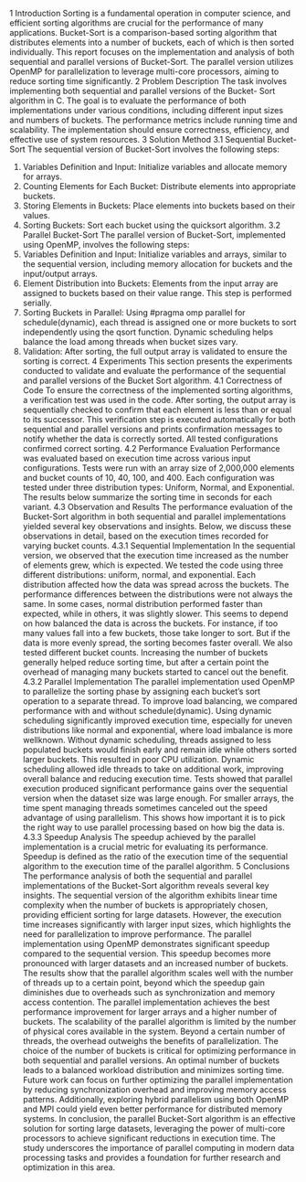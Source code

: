 1 Introduction
Sorting is a fundamental operation in computer science, and efficient sorting algorithms
are crucial for the performance of many applications. Bucket-Sort is a
comparison-based sorting algorithm that distributes elements into a number of
buckets, each of which is then sorted individually. This report focuses on the implementation
and analysis of both sequential and parallel versions of Bucket-Sort.
The parallel version utilizes OpenMP for parallelization to leverage multi-core
processors, aiming to reduce sorting time significantly.
2 Problem Description
The task involves implementing both sequential and parallel versions of the Bucket-
Sort algorithm in C. The goal is to evaluate the performance of both implementations
under various conditions, including different input sizes and numbers of
buckets. The performance metrics include running time and scalability. The implementation
should ensure correctness, efficiency, and effective use of system resources.
3 Solution Method
3.1 Sequential Bucket-Sort
The sequential version of Bucket-Sort involves the following steps:
1. Variables Definition and Input: Initialize variables and allocate memory
for arrays.
2. Counting Elements for Each Bucket: Distribute elements into appropriate
buckets.
3. Storing Elements in Buckets: Place elements into buckets based on their
values.
4. Sorting Buckets: Sort each bucket using the quicksort algorithm.
3.2 Parallel Bucket-Sort
The parallel version of Bucket-Sort, implemented using OpenMP, involves the
following steps:
1. Variables Definition and Input: Initialize variables and arrays, similar
to the sequential version, including memory allocation for buckets and the
input/output arrays.
2. Element Distribution into Buckets: Elements from the input array are
assigned to buckets based on their value range. This step is performed serially.
3. Sorting Buckets in Parallel: Using #pragma omp parallel for schedule(dynamic),
each thread is assigned one or more buckets to sort independently using the
qsort function. Dynamic scheduling helps balance the load among threads
when bucket sizes vary.
4. Validation: After sorting, the full output array is validated to ensure the
sorting is correct.
4 Experiments
This section presents the experiments conducted to validate and evaluate the performance
of the sequential and parallel versions of the Bucket Sort algorithm.
4.1 Correctness of Code
To ensure the correctness of the implemented sorting algorithms, a verification test
was used in the code. After sorting, the output array is sequentially checked to confirm that each element is less than or equal to its successor. This verification
step is executed automatically for both sequential and parallel versions and prints
confirmation messages to notify whether the data is correctly sorted. All tested
configurations confirmed correct sorting.
4.2 Performance Evaluation
Performance was evaluated based on execution time across various input configurations.
Tests were run with an array size of 2,000,000 elements and bucket counts of
10, 40, 100, and 400. Each configuration was tested under three distribution types:
Uniform, Normal, and Exponential. The results below summarize the sorting time
in seconds for each variant.
4.3 Observation and Results
The performance evaluation of the Bucket-Sort algorithm in both sequential and
parallel implementations yielded several key observations and insights. Below, we
discuss these observations in detail, based on the execution times recorded for
varying bucket counts.
4.3.1 Sequential Implementation
In the sequential version, we observed that the execution time increased as the
number of elements grew, which is expected. We tested the code using three different
distributions: uniform, normal, and exponential. Each distribution affected
how the data was spread across the buckets. The performance differences between
the distributions were not always the same. In some cases, normal distribution
performed faster than expected, while in others, it was slightly slower. This seems
to depend on how balanced the data is across the buckets. For instance, if too many values fall into a few buckets, those take longer to sort. But if the data is
more evenly spread, the sorting becomes faster overall. We also tested different
bucket counts. Increasing the number of buckets generally helped reduce sorting
time, but after a certain point the overhead of managing many buckets started to
cancel out the benefit.
4.3.2 Parallel Implementation
The parallel implementation used OpenMP to parallelize the sorting phase by
assigning each bucket’s sort operation to a separate thread. To improve load
balancing, we compared performance with and without schedule(dynamic). Using
dynamic scheduling significantly improved execution time, especially for uneven
distributions like normal and exponential, where load imbalance is more wellknown.
Without dynamic scheduling, threads assigned to less populated buckets
would finish early and remain idle while others sorted larger buckets. This resulted
in poor CPU utilization. Dynamic scheduling allowed idle threads to take on
additional work, improving overall balance and reducing execution time. Tests
showed that parallel execution produced significant performance gains over the
sequential version when the dataset size was large enough. For smaller arrays, the
time spent managing threads sometimes canceled out the speed advantage of using
parallelism. This shows how important it is to pick the right way to use parallel
processing based on how big the data is.
4.3.3 Speedup Analysis
The speedup achieved by the parallel implementation is a crucial metric for evaluating
its performance. Speedup is defined as the ratio of the execution time of
the sequential algorithm to the execution time of the parallel algorithm.
5 Conclusions
The performance analysis of both the sequential and parallel implementations of
the Bucket-Sort algorithm reveals several key insights. The sequential version
of the algorithm exhibits linear time complexity when the number of buckets is
appropriately chosen, providing efficient sorting for large datasets. However, the
execution time increases significantly with larger input sizes, which highlights the
need for parallelization to improve performance.
The parallel implementation using OpenMP demonstrates significant speedup compared
to the sequential version. This speedup becomes more pronounced with
larger datasets and an increased number of buckets. The results show that the
parallel algorithm scales well with the number of threads up to a certain point, beyond
which the speedup gain diminishes due to overheads such as synchronization
and memory access contention.
The parallel implementation achieves the best performance improvement for larger
arrays and a higher number of buckets.
The scalability of the parallel algorithm is limited by the number of physical cores
available in the system. Beyond a certain number of threads, the overhead outweighs
the benefits of parallelization.
The choice of the number of buckets is critical for optimizing performance in both
sequential and parallel versions. An optimal number of buckets leads to a balanced
workload distribution and minimizes sorting time.
Future work can focus on further optimizing the parallel implementation by reducing
synchronization overhead and improving memory access patterns. Additionally,
exploring hybrid parallelism using both OpenMP and MPI could yield even
better performance for distributed memory systems.
In conclusion, the parallel Bucket-Sort algorithm is an effective solution for sorting
large datasets, leveraging the power of multi-core processors to achieve significant
reductions in execution time. The study underscores the importance of parallel
computing in modern data processing tasks and provides a foundation for further
research and optimization in this area.

